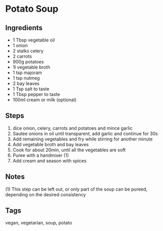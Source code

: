 # Potato Soup

## Ingredients

* 1 Tbsp vegetable oil 
* 1 onion
* 2 stalks celery 
* 2 carrots
* 900g potatoes
* 1l vegetable broth
* 1 tsp majoram
* 1 tsp nutmeg 
* 2 bay leaves 
* 1 Tsp salt to taste 
* 1 Tbsp pepper to taste
* 100ml cream or milk (optional)

## Steps

1. dice onion, celery, carrots and potatoes and mince garlic
2. Sautee onions in oil until transparent, add garlic and continue for 30s 
3. Add remaining vegetables and fry while stirring for another minute
4. Add vegetable broth and bay leaves 
5. Cook for about 20min, until all the vegetables are soft
6. Puree with a handmixer (1)
7. Add cream and season with spices

## Notes

(1) This step can be left out, or only part of the soup can be pureed, depending on the desired consistency

## Tags
vegan, vegetarian, soup, potato

